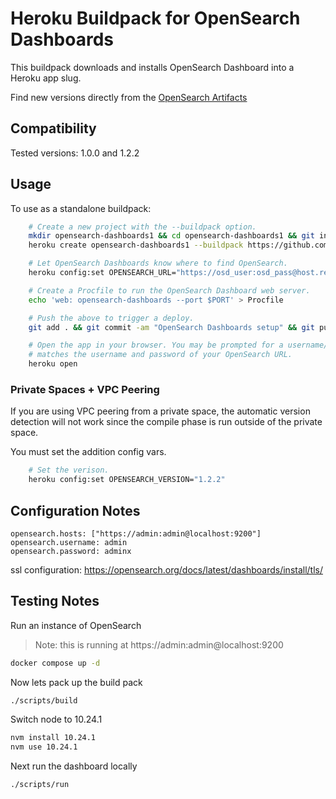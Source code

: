 # Heroku Buildpack for OpenSearch Dashboards

This buildpack downloads and installs OpenSearch Dashboard into a Heroku app slug.

Find new versions directly from the [OpenSearch Artifacts](https://opensearch.org/artifacts)

## Compatibility

Tested versions: 1.0.0 and 1.2.2

## Usage

To use as a standalone buildpack:

```sh
    # Create a new project with the --buildpack option.
    mkdir opensearch-dashboards1 && cd opensearch-dashboards1 && git init
    heroku create opensearch-dashboards1 --buildpack https://github.com/omc/heroku-buildpack-opensearch-dashboards

    # Let OpenSearch Dashboards know where to find OpenSearch.
    heroku config:set OPENSEARCH_URL="https://osd_user:osd_pass@host.region.bonsaisearch.net"

    # Create a Procfile to run the OpenSearch Dashboard web server.
    echo 'web: opensearch-dashboards --port $PORT' > Procfile

    # Push the above to trigger a deploy.
    git add . && git commit -am "OpenSearch Dashboards setup" && git push heroku master

    # Open the app in your browser. You may be prompted for a username/password, which
    # matches the username and password of your OpenSearch URL.
    heroku open
```

### Private Spaces + VPC Peering

If you are using VPC peering from a private space, the automatic version detection will not work since the compile phase is run outside of the private space.

You must set the addition config vars.

```sh
    # Set the verison.
    heroku config:set OPENSEARCH_VERSION="1.2.2"
```


## Configuration Notes

```
opensearch.hosts: ["https://admin:admin@localhost:9200"]
opensearch.username: admin
opensearch.password: adminx
```

ssl configuration: https://opensearch.org/docs/latest/dashboards/install/tls/

## Testing Notes

Run an instance of OpenSearch

> Note: this is running at https://admin:admin@localhost:9200

```sh
docker compose up -d
```

Now lets pack up the build pack

```sh
./scripts/build
```

Switch node to 10.24.1

```sh
nvm install 10.24.1
nvm use 10.24.1
```

Next run the dashboard locally

```sh
./scripts/run
```